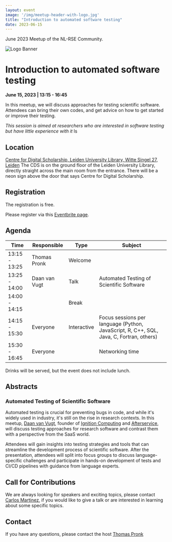 ```yaml
---
layout: event
image: '/img/meetup-header-with-logo.jpg'
title: "Introduction to automated software testing"
date: 2023-06-15
---
```


June 2023 Meetup of the NL-RSE Community.
<!--break-->
![Logo Banner](/img/meetups/logo-banner.jpg)

# Introduction to automated software testing
**June 15, 2023 | 13:15 - 16:45**

In this meetup, we will discuss approaches for testing scientific software.
Attendees can bring their own codes, and get advice on how to get started or improve their testing.

*This session is aimed at researchers who are interested in software testing but have little experience with it*
ls 

## Location
[Centre for Digital Scholarship, Leiden University Library, Witte Singel 27, Leiden](https://goo.gl/maps/JgG4bmXW3LtMxDZ36)
The CDS is on the ground floor of the Leiden University Library, directly straight across the main room from the entrance.
There will be a neon sign above the door that says Centre for Digital Scholarship.


## Registration
The registration is free.

Please register via this [Eventbrite page](https://www.eventbrite.com/e/nl-rse-automated-software-testing-tickets-633227900697).

## Agenda

| Time          | Responsible   | Type        | Subject |
| ------------- | ------------- | ----------- | ------- |
| 13:15 - 13:25 | Thomas Pronk  | Welcome     |
| 13:25 - 14:00 | Daan van Vugt | Talk        | Automated Testing of Scientific Software
| 14:00 - 14:15 |               | Break       |
| 14:15 - 15:30 | Everyone      | Interactive | Focus sessions per language (Python, JavaScript, R, C++, SQL, Java, C, Fortran, others)
| 15:30 - 16:45 | Everyone      |             | Networking time

Drinks will be served, but the event does not include lunch.

## Abstracts

### Automated Testing of Scientific Software
Automated testing is crucial for preventing bugs in code, and while it's widely used in industry, it's still on the rise in research contexts. In this meetup, [Daan van Vugt](https://linkedin.com/in/daanv), founder of [Ignition Computing](https://ignitioncomputing.com) and [Afterservice](https://afterservice.nl), will discuss testing approaches for research software and contrast them with a perspective from the SaaS world.

Attendees will gain insights into testing strategies and tools that can streamline the development process of scientific software. After the presentation, attendees will split into focus groups to discuss language-specific challenges and participate in hands-on development of tests and CI/CD pipelines with guidance from language experts.




## Call for Contributions
We are always looking for speakers and exciting topics, please contact [Carlos Martinez](mailto:c.martinez@esciencecenter.nl), if you would like to give a talk or are interested in learning about some specific topics.

## Contact
If you have any questions, please contact the host [Thomas Pronk](mailto:pronkthomas@gmail.com)
